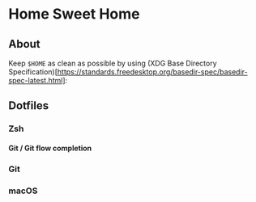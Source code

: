 # Home Sweet Home

## About

Keep `$HOME` as clean as possible by using (XDG Base Directory Specification)[https://standards.freedesktop.org/basedir-spec/basedir-spec-latest.html]:

## Dotfiles

### Zsh

#### Git / Git flow completion



### Git

### macOS
